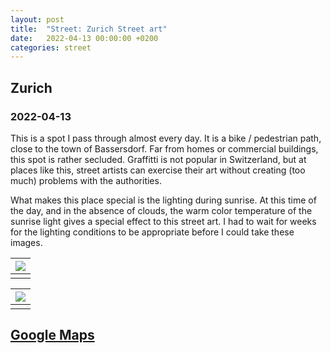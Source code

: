 ```yaml
---
layout: post
title:  "Street: Zurich Street art"
date:   2022-04-13 00:00:00 +0200
categories: street
---
```


## Zurich
### 2022-04-13

This is a spot I pass through almost every day. It is a bike / pedestrian path, close to the town of Bassersdorf. Far from homes or commercial buildings, this spot is rather secluded. Graffitti is not popular in Switzerland, but at places like this, street artists can exercise their art without creating (too much) problems with the authorities.

What makes this place special is the lighting during sunrise. At this time of the day, and in the absence of clouds, the warm color temperature of the sunrise light gives a special effect to this street art. I had to wait for weeks for the lighting conditions to be appropriate before I could take these images.

| ![](/photos/assets/street/20220413_073507.jpg) |
|:--:|
||

| ![](/photos/assets/street/20220413_073727.jpg) |
|:--:|
||

## [Google Maps](https://goo.gl/maps/oKhmyoJ6FrVwVjng8)